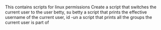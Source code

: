 This contains scripts for linux permissions
Create a script that switches the current user to the user betty, su betty
a script that prints the effective username of the current user, id -un
a script that prints all the groups the current user is part of

